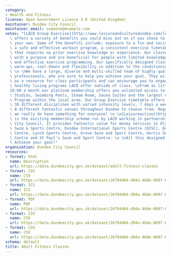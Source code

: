 ```yaml
---
category:
- Health and Fitness
license: Open Government Licence 3.0 (United Kingdom)
maintainer: Dundee City Council
maintainer_email: someone@example.com
notes: "[LACD Group Exercise](http://www.leisureandculturedundee.com/leisure/onlinebooking)\
  \ offers a variety of benefits you could miss out on if you chose to work out on\
  \ your own. Some of the benefits include; exposure to a fun and sociable environment,\
  \ a safe and effective workout program, a consistent exercise timetable, and a workout\
  \ that requires no prior exercise knowledge or experience. Our classes are structured\
  \ with a purpose and are beneficial for people with limited knowledge about safe\
  \ and effective exercise programming. Our specifically designed classes include\
  \ warm-ups, cool-downs and flexibility in addition to the conditioning section.\
  \ \n \nWe have a large, diverse and multi-skilled team of highly qualified fitness\
  \ professionals, who are sure to help you achieve your goal. They will also serve\
  \ as a resource for class participants and can encourage you to engage in other\
  \ healthy living programs LACD offer outside of class. \nFrom as little as \xA3\
  29.00 a month our platinum membership offers you unlimited access to our Fitness\
  \ Studios, Swimming Pools, Steam Room, Sauna Suites and the largest Group Exercise\
  \ Program within the local area. Our Group Exercise timetable offers over 120 classes,\
  \ 38 different disciplines with varied intensity levels, 7 days a week and we have\
  \ 8 different fantastic venues throughout Dundee to choose from. Regardless of ability\
  \ we really do have something for everyone! \n \n[Leisureactive](http://www.leisureandculturedundee.com/leisure/leisure-active)\
  \ is the exciting membership scheme run by LACD working in partnership with Dundee\
  \ City Council. It provides fantastic value for money services in Olympia, Lochee\
  \ Swim & Sports Centre, Dundee International Sports Centre (DISC), Douglas Sports\
  \ Centre, Lynch Sports Centre, Grove Swim and Sport Centre, Harris Swim and Sport\
  \ Centre and St Paul's Swim and Sport Centre. \n \nAll this designed for one purpose!\
  \ Achieve your goal!"
organization: Dundee City Council
resources:
- format: html
  name: Description
  url: https://data.dundeecity.gov.uk/dataset/adult-fitness-classes
- format: CSV
  name: CSV
  url: https://data.dundeecity.gov.uk/dataset/26794466-d94a-4b8e-8097-6172b97d5977/resource/9b0b8f3e-d241-4df4-8c93-a78e2538b0be/download/afc-aprjun18.csv
- format: ICS
  name: ICS
  url: https://data.dundeecity.gov.uk/dataset/26794466-d94a-4b8e-8097-6172b97d5977/resource/ae76db27-2a7d-4b06-8381-4fc10580f5bc/download/lacd-adult-fitness-class-timetable.ics
- format: PDF
  name: PDF
  url: https://data.dundeecity.gov.uk/dataset/26794466-d94a-4b8e-8097-6172b97d5977/resource/dd01fe84-b461-4993-85db-b3e3aea068e5/download/adultclasses_apr-jun18.pdf
- format: CSV
  name: CSV
  url: https://data.dundeecity.gov.uk/dataset/26794466-d94a-4b8e-8097-6172b97d5977/resource/ddd480b2-0807-40bf-a14c-a70bb383a4de/download/fitness-class-descriptions.csv
- format: CSV
  name: CSV
  url: https://data.dundeecity.gov.uk/dataset/26794466-d94a-4b8e-8097-6172b97d5977/resource/ebce62a0-9840-4b06-9855-30bafadbbe79/download/lacd-fitness-class-locations.csv
schema: default
title: Adult Fitness Classes
---
```

